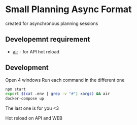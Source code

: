 # Small Planning Async Format

created for asynchronous planning sessions

## Developemnt requirement

* [air](https://github.com/cosmtrek/air) - for API hot reload

## Development

Open 4 windows
Run each command in the different one

```bash
npm start
export $(cat .env | grep -v "#"| xargs) && air
docker-compose up
```

The last one is for you <3

Hot reload on API and WEB
